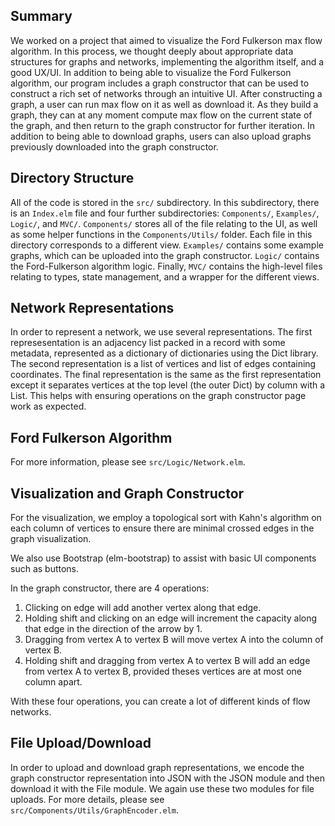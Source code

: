 ## Summary

We worked on a project that aimed to visualize the Ford Fulkerson max flow algorithm. In this process, we thought
deeply about appropriate data structures for graphs and networks, implementing the algorithm itself, and a good UX/UI. In addition to being able to visualize the Ford Fulkerson algorithm, our program includes a graph constructor that can be used to construct a rich set of networks through an intuitive UI. After constructing a graph, a user can run max flow on it as well as download it. As they build a graph, they can at any moment compute max flow on the current state of the graph, and then return to the graph constructor for further iteration. In addition to being able to download graphs, users can also upload graphs previously downloaded into the graph constructor.

## Directory Structure

All of the code is stored in the `src/` subdirectory. In this subdirectory, there is an `Index.elm` file and four further subdirectories: `Components/`, `Examples/`, `Logic/`, and `MVC/`. `Components/` stores all of the file relating to the UI, as well as some helper functions in the `Components/Utils/` folder. Each file in this directory corresponds to a different view. `Examples/` contains some example graphs, which can be uploaded into the graph constructor. `Logic/` contains the Ford-Fulkerson algorithm logic. Finally, `MVC/` contains the high-level files relating to types, state management, and a wrapper for the different views.

## Network Representations 

In order to represent a network, we use several representations. The first represesentation is an adjacency list packed in a record with some metadata, represented as a dictionary of dictionaries using the Dict library. The second representation is a list of vertices and list of edges containing coordinates. The final representation is the same as the first representation except it separates vertices at the top level (the outer Dict) by column with a List. This helps with ensuring operations on the graph constructor page work as expected.

## Ford Fulkerson Algorithm

For more information, please see `src/Logic/Network.elm`.

## Visualization and Graph Constructor 

For the visualization, we employ a topological sort with Kahn's algorithm on each column of vertices to ensure there are minimal crossed edges in the graph visualization.

We also use Bootstrap (elm-bootstrap) to assist with basic UI components such as buttons.

In the graph constructor, there are 4 operations: 
1) Clicking on edge will add another vertex along that edge.
2) Holding shift and clicking on an edge will increment the capacity along that edge in the direction of the arrow by 1.
3) Dragging from vertex A to vertex B will move vertex A into the column of vertex B.
4) Holding shift and dragging from vertex A to vertex B will add an edge from vertex A to vertex B, provided theses vertices are at most one column apart.

With these four operations, you can create a lot of different kinds of flow networks.

## File Upload/Download

In order to upload and download graph representations, we encode the graph constructor representation into JSON with the JSON module and then download it with the File module. We again use these two modules for file uploads. For more details, please see `src/Components/Utils/GraphEncoder.elm`.


